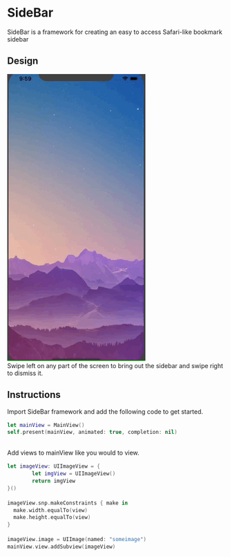 # SideBar

SideBar is a framework for creating an easy to access Safari-like bookmark sidebar

## Design
![](gifdemo3.gif)
<br>
Swipe left on any part of the screen to bring out the sidebar and swipe right to dismiss it.

## Instructions

Import SideBar framework and add the following code to get started.

```swift
let mainView = MainView()
self.present(mainView, animated: true, completion: nil)
```
<br>
Add views to mainView like you would to view.
<br>

```swift
let imageView: UIImageView = {
        let imgView = UIImageView()
        return imgView
}()

imageView.snp.makeConstraints { make in
  make.width.equalTo(view)
  make.height.equalTo(view)
}

imageView.image = UIImage(named: "someimage")
mainView.view.addSubview(imageView)
```

